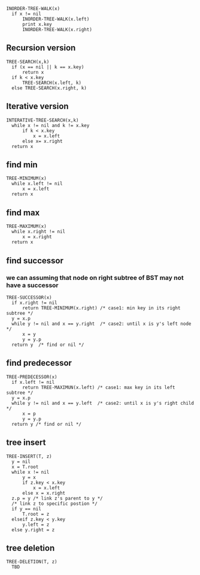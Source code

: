```
INORDER-TREE-WALK(x)
  if x != nil
      INORDER-TREE-WALK(x.left)
      print x.key
      INORDER-TREE-WALK(x.right)
```
## Recursion version
```
TREE-SEARCH(x,k)
  if (x == nil || k == x.key)
      return x
  if k < x.key
      TREE-SEARCH(x.left, k)
  else TREE-SEARCH(x.right, k)
```
## Iterative version
```
INTERATIVE-TREE-SEARCH(x,k)
  while x != nil and k != x.key
      if k < x.key
          x = x.left
      else x= x.right
  return x
```
## find min
```
TREE-MINIMUM(x)
  while x.left != nil
      x = x.left
  return x
```
## find max
```
TREE-MAXIMUM(x)
  while x.right != nil
      x = x.right
  return x
```
## find successor
### we can assuming that node on right subtree of BST may not have a successor
```
TREE-SUCCESSOR(x)
  if x.right != nil
      return TREE-MINIMUM(x.right) /* case1: min key in its right subtree */
  y = x.p
  while y != nil and x == y.right  /* case2: until x is y's left node */
      x = y
      y = y.p
  return y  /* find or nil */
```
## find predecessor
```
TREE-PREDECESSOR(x)
  if x.left != nil
      return TREE-MAXIMUN(x.left) /* case1: max key in its left subtree */
  y = x.p
  while y != nil and x == y.left  /* case2: until x is y's right child */
      x = p
      y = y.p
  return y /* find or nil */

```
## tree insert
```
TREE-INSERT(T, z)
  y = nil
  x = T.root
  while x != nil
      y = x
      if z.key < x.key
          x = x.left
      else x = x.right
  z.p = y /* link z's parent to y */
  /* link z to specific postion */
  if y == nil
      T.root = z
  elseif z.key < y.key
      y.left = z
  else y.right = z
```
## tree deletion
```
TREE-DELETION(T, z)
  TBD
```

